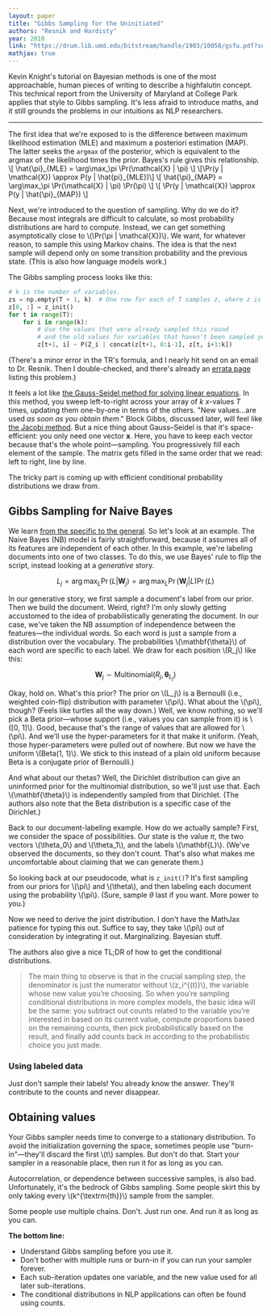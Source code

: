```yaml
---
layout: paper
title: "Gibbs Sampling for the Uninitiated"
authors: "Resnik and Hardisty"
year: 2010
link: "https://drum.lib.umd.edu/bitstream/handle/1903/10058/gsfu.pdf?sequence=3"
mathjax: true
---
```


Kevin Knight's tutorial on Bayesian methods is one of the most approachable, human pieces of writing to describe a highfalutin concept. This technical report from the University of Maryland at College Park applies that style to Gibbs sampling. It's less afraid to introduce maths, and it still grounds the problems in our intuitions as NLP researchers.

<!--more-->

---

The first idea that we're exposed to is the difference between maximum likelihood estimation (MLE) and maximum a posteriori estimation (MAP). The latter seeks the `argmax` of the posterior, which is equivalent to the argmax of the likelihood times the prior. Bayes's rule gives this relationship.
\\[
\hat{\pi}\_{MLE} = \arg\max\_\pi \Pr(\mathcal{X} | \pi)
\\]
\\[\Pr(y | \mathcal{X}) \approx P(y | \hat{pi}\_{MLE})\\]
\\[
\hat{\pi}\_{MAP} = \arg\max\_\pi \Pr(\mathcal{X} | \pi) \Pr(\pi)
\\]
\\[
\Pr(y | \mathcal{X}) \approx P(y | \hat{\pi}\_{MAP})
\\]

Next, we're introduced to the question of sampling. Why do we do it? Because most integrals are difficult to calculate, so most probability distributions are hard to compute. Instead, we can get something asymptotically close to \\(\Pr(\pi | \mathcal{X})\\). We want, for whatever reason, to sample this using Markov chains. The idea is that the next sample will depend only on some transition probability and the previous state. (This is also how language models work.)

The Gibbs sampling process looks like this:

```python
# k is the number of variables.
zs = np.empty(T + 1, k)  # One row for each of T samples z, where z is a vector of k values.
z[0, :] = z_init()
for t in range(T):
    for i in range(k):
        # Use the values that were already sampled this round
        # and the old values for variables that haven't been sampled yet.
        z[t+1, i] ~ P(Z_i | concat(z[t+1, 0:i-1], z[t, i+1:k])
```
(There's a minor error in the TR's formula, and I nearly hit send on an email to Dr. Resnik. Then I double-checked, and there's already an [errata page](http://legacydirs.umiacs.umd.edu/~resnik/gibbs_errata.html) listing this problem.)

It feels a lot like [the Gauss-Seidel method for solving linear equations](https://en.wikipedia.org/wiki/Gauss–Seidel_method). In this method, you sweep left-to-right across your array of *k* *x*-values *T* times, updating them one-by-one in terms of the others. "New values…are used *as soon as you obtain them*." Block Gibbs, discussed later, will feel like [the Jacobi method](https://en.wikipedia.org/wiki/Jacobi_method). But a nice thing about Gauss–Seidel is that it's space-efficient: you only need one vector **x**. Here, you have to keep each vector because that's the whole point—sampling. You progressively fill each element of the sample. The matrix gets filled in the same order that we read: left to right, line by line.

The tricky part is coming up with efficient conditional probability distributions we draw from.

## Gibbs Sampling for Naive Bayes

We learn [from the specific to the general](https://www.microsoft.com/en-us/research/academic-program/give-great-research-talk/). So let's look at an example. The Naive Bayes (NB) model is fairly straightforward, because it assumes all of its features are independent of each other. In this example, we're labeling documents into one of two classes. To do this, we use Bayes' rule to flip the script, instead looking at a *generative* story.

$$ L_j = \arg\max_L \Pr(L | \mathbf{W}_j) = \arg\max_L \Pr(\mathbf{W}_j | L) \Pr(L) $$

In our generative story, we first sample a document's label from our prior. Then we build the document. Weird, right? I'm only slowly getting accustomed to the idea of probabilistically generating the document. In our case, we've taken the NB assumption of independence between the features—the individual words. So each word is just a sample from a distribution over the  vocabulary. The probabilities \\(\mathbf{\theta}\\) of each word are specific to each label. We draw for each position \\(R_j\\) like this:

$$ \mathbf{W}_j \sim \mathrm{Multinomial}(R_j, \mathbf{\theta}_{L_j}) $$

Okay, hold on. What's this prior? The prior on \\(L_j\\) is a Bernoulli (i.e., weighted coin-flip) distribution with parameter \\(\pi\\). What about the \\(\pi\\), though? (Feels like turtles all the way down.) Well, we know nothing, so we'll pick a Beta prior—whose support (i.e., values you can sample from it) is \\([0, 1]\\).  Good, because that's the range of values that are allowed for \\(\pi\\). And we'll use the hyper-parameters for it that make it uniform. (Yeah, those hyper-parameters were pulled out of nowhere. But now we have the uniform \\(Beta(1, 1)\\). We stick to this instead of a plain old uniform because Beta is a conjugate prior of Bernoulli.)

And what about our thetas? Well, the Dirichlet distribution can give an uninformed prior for the multinomial distribution, so we'll just use that. Each \\(\mathbf{\theta}\\) is independently sampled from that Dirichlet. (The authors also note that the Beta distribution is a specific case of the Dirichlet.)

Back to our document-labeling example. How do we actually sample? First, we consider the space of possibilities. Our state is the value $\pi$, the two vectors \\(\theta_0\\) and \\(\theta_1\\), and the labels \\(\mathbf{L}\\). (We've observed the documents, so they don't count. That's also what makes me uncomfortable about claiming that we can generate them.)

So looking back at our pseudocode, what is `z_init()`? It's first sampling from our priors for \\(\pi\\) and \\(\theta\\), and then labeling each document using the probability \\(\pi\\). (Sure, sample $\theta$ last if you want. More power to you.)

Now we need to derive the joint distribution. I don't have the MathJax patience for typing this out. Suffice to say, they take \\(\pi\\) out of consideration by integrating it out. Marginalizing. Bayesian stuff. 

The authors also give a nice TL;DR of how to get the conditional distributions.

> The main thing to observe is that in the crucial sampling step, the denominator is just the numerator without \\(z_i^{(t)}\\), the variable whose new value you’re choosing. So when you’re sampling conditional distributions in more complex models, the basic idea will be the same: you subtract out counts related to the variable you’re interested in based on its current value, compute proportions based on the remaining counts, then pick probabilistically based on the result, and finally add counts back in according to the probabilistic choice you just made.

### Using labeled data

Just don't sample their labels! You already know the answer. They'll contribute to the counts and never disappear.



## Obtaining values

Your Gibbs sampler needs time to converge to a stationary distribution. To avoid the initialization governing the space, sometimes people use "burn-in"—they'll discard the first \\(t\\) samples. But don't do that. Start your sampler in a reasonable place, then run it for as long as you can.

Autocorrelation, or dependence between successive samples, is also bad. Unfortunately, it's the bedrock of Gibbs sampling. Some people skirt this by only taking every \\(k^{\textrm{th}}\\) sample from the sampler.

Some people use multiple chains. Don't. Just run one. And run it as long as you can.

**The bottom line:**

- Understand Gibbs sampling before you use it.
- Don't bother with multiple runs or burn-in if you can run your sampler forever.
- Each sub-iteration updates one variable, and the new value used for all later sub-iterations.
- The conditional distributions in NLP applications can often be found using counts.
